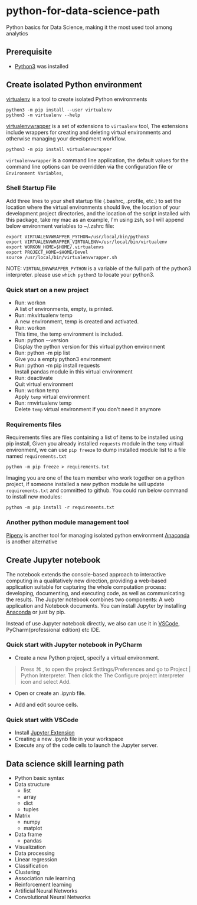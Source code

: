 # python-for-data-science-path
Python basics for Data Science, making it the most used tool among analytics

## Prerequisite
- [Python3](https://www.python.org/downloads/) was installed


## Create isolated Python environment
[virtualenv](https://virtualenv.pypa.io/en/latest/) is a tool to create isolated Python environments
```
python3 -m pip install --user virtualenv
python3 -m virtualenv --help
```
[virtualenvwrapper](https://virtualenvwrapper.readthedocs.io/en/latest/install.html) is a set of extensions to `virtualenv` tool, The extensions include wrappers for creating and deleting virtual environments and otherwise managing your development workflow.
```
python3 -m pip install virtualenvwrapper
```
`virtualenvwrapper` is a command line application, the default values for the command line options can be overridden via the configuration file or `Environment Variables`, 

### Shell Startup File
Add three lines to your shell startup file (.bashrc, .profile, etc.) to set the location where the virtual environments should live, the location of your development project directories, and the location of the script installed with this package, take my mac as an example, I'm using zsh, so I will append below environment variables to ~/.zshrc file:
```
export VIRTUALENVWRAPPER_PYTHON=/usr/local/bin/python3
export VIRTUALENVWRAPPER_VIRTUALENV=/usr/local/bin/virtualenv
export WORKON_HOME=$HOME/.virtualenvs
export PROJECT_HOME=$HOME/Devel
source /usr/local/bin/virtualenvwrapper.sh
```
NOTE: `VIRTUALENVWRAPPER_PYTHON` is a variable of the full path of the python3 interpreter. please use `which python3` to locate your python3.

### Quick start on a new project
- Run: workon \
A list of environments, empty, is printed.
- Run: mkvirtualenv temp \
A new environment, temp is created and activated.
- Run: workon \
This time, the temp environment is included.
- Run: python --version \
Display the python version for this virtual python environment
- Run: python -m pip list \
Give you a empty python3 environment
- Run: python -m pip install requests \
Install pandas module in this virtual environment
- Run: deactivate \
Quit virtual environment 
- Run: workon temp \
Apply `temp` virtual environment
- Run: rmvirtualenv temp \
Delete `temp` virtual environment if you don't need it anymore

### Requirements files
Requirements files are files containing a list of items to be installed using pip install, Given you already installed `requests` module in the `temp` virtual environment, we can use `pip freeze` to dump installed module list to a file named `requirements.txt`
```
python -m pip freeze > requirements.txt
```
Imaging you are one of the team member who work together on a python project, if someone installed a new python module he will update `requirements.txt` and committed to github. 
You could run below command to install new modules:
```
python -m pip install -r requirements.txt
```

### Another python module management tool 
[Pipenv](https://pipenv.pypa.io/en/latest/0) is another tool for managing isolated python environment
[Anaconda](https://docs.conda.io/projects/conda/en/latest/user-guide/tasks/manage-environments.html#creating-an-environment-with-commands) is another alternative
## Create Jupyter notebook
The notebook extends the console-based approach to interactive computing in a qualitatively new direction, providing a web-based application suitable for capturing the whole computation process: developing, documenting, and executing code, as well as communicating the results. The Jupyter notebook combines two components: A web application and Notebook documents.
You can install Jupyter by installing [Anaconda](https://docs.jupyter.org/en/latest/install/notebook-classic.html0) or just by pip.

Instead of use Jupyter notebook directly, we also can use it in [VSCode](https://code.visualstudio.com/docs/datascience/jupyter-notebooks), PyCharm(professional edition) etc IDE.

### Quick start with Jupyter notebook in PyCharm
- Create a new Python project, specify a virtual environment.
> Press ⌘ , to open the project Settings/Preferences and go to Project <project name> | Python Interpreter. Then click the The Configure project interpreter icon and select Add.

- Open or create an .ipynb file.

- Add and edit source cells.

### Quick start with VSCode
- Install [Jupyter Extension](https://marketplace.visualstudio.com/items?itemName=ms-toolsai.jupyter)
- Creating a new .ipynb file in your workspace
- Execute any of the code cells to launch the Jupyter server.

## Data science skill learning path
- Python basic syntax
- Data structure
    - list
    - array
    - dict
    - tuples
 - Matrix
    - numpy
    - matplot
 - Data frame
    - pandas
 - Visualization
 - Data processing
 - Linear regression
 - Classification
 - Clustering
 - Association rule learning
 - Reinforcement learning
 - Artificial Neural Networks
 - Convolutional Neural Networks